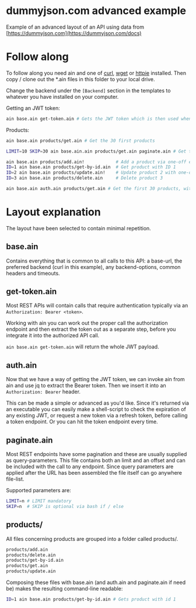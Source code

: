 # dummyjson.com advanced example
Example of an advanced layout of an API using data from [https://dummyjson.com](https://dummyjson.com/docs)

# Follow along
To follow along you need ain and one of [curl](https://curl.se/), [wget](https://www.gnu.org/software/wget/) or [httpie](https://httpie.io/) installed. Then copy / clone out the *.ain files in this folder to your local drive.

Change the backend under the `[Backend]` section in the templates to whatever you have installed on your computer.

Getting an JWT token:
```bash
ain base.ain get-token.ain # Gets the JWT token which is then used when calling auth endpoints
```

Products:
```bash
ain base.ain products/get.ain # Get the 30 first products

LIMIT=10 SKIP=30 ain base.ain.ain products/get.ain paginate.ain # Get the next 10 products after the initial 30

ain base.ain products/add.ain!            # Add a product via one-off edited data
ID=1 ain base.ain products/get-by-id.ain  # Get product with ID 1
ID=2 ain base.ain products/update.ain!    # Update product 2 with one-off data (adding a ! after the file to edit it in-place)
ID=3 ain base.ain products/delete.ain     # Delete product 3

ain base.ain auth.ain products/get.ain # Get the first 30 products, with an Authorization Bearer: <token> header
```

# Layout explanation
The layout have been selected to contain minimal repetition.

## base.ain
Contains everything that is common to all calls to this API: a base-url, the preferred backend (curl in this example), any backend-options, common headers and timeouts.


## get-token.ain
Most REST APIs will contain calls that require authentication typically via an `Authorization: Bearer <token>`.

Working with ain you can work out the proper call the authorization endpoint and then extract the token out as a separate step, before you integrate it into the authorized API call.

`ain base.ain get-token.ain` will return the whole JWT payload.

## auth.ain
Now that we have a way of getting the JWT token, we can invoke ain from ain and use jq to extract the Bearer token. Then we insert it into an `Authorization: Bearer` header.

This can be made a simple or advanced as you'd like. Since it's returned via an executable you can easily make a shell-script to check the expiration of any existing JWT, or request a new token via a refresh token, before calling a token endpoint. Or you can hit the token endpoint every time.

## paginate.ain
Most REST endpoints have some pagination and these are usually supplied as query-parameters. This file contains both an limit and an offset and can be included with the call to any endpoint. Since query parameters are applied after the URL has been assembled the file itself can go anywhere file-list.

Supported parameters are:
```bash
LIMIT=n # LIMIT mandatory
SKIP=n  # SKIP is optional via bash if / else
```

## products/
All files concerning products are grouped into a folder called products/.

```bash
products/add.ain
products/delete.ain
products/get-by-id.ain
products/get.ain
products/update.ain
```

Composing these files with base.ain (and auth.ain and paginate.ain if need be) makes the resulting command-line readable:

```bash
ID=1 ain base.ain products/get-by-id.ain # Gets product with id 1
```
